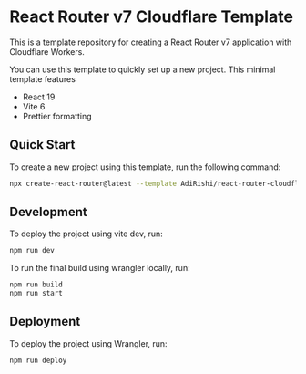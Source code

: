# React Router v7 Cloudflare Template

This is a template repository for creating a React Router v7 application with Cloudflare Workers.

You can use this template to quickly set up a new project. This minimal template features

* React 19
* Vite 6
* Prettier formatting

## Quick Start

To create a new project using this template, run the following command:

```sh
npx create-react-router@latest --template AdiRishi/react-router-cloudflare-template
```

## Development

To deploy the project using vite dev, run:

```sh
npm run dev
```

To run the final build using wrangler locally, run:

```sh
npm run build
npm run start
```

## Deployment

To deploy the project using Wrangler, run:

```sh
npm run deploy
```
